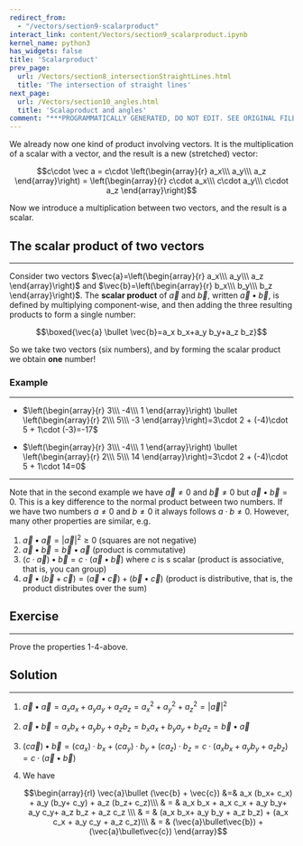 ```yaml
---
redirect_from:
  - "/vectors/section9-scalarproduct"
interact_link: content/Vectors/section9_scalarproduct.ipynb
kernel_name: python3
has_widgets: false
title: 'Scalarproduct'
prev_page:
  url: /Vectors/section8_intersectionStraightLines.html
  title: 'The intersection of straight lines'
next_page:
  url: /Vectors/section10_angles.html
  title: 'Scalaproduct and angles'
comment: "***PROGRAMMATICALLY GENERATED, DO NOT EDIT. SEE ORIGINAL FILES IN /content***"
---
```



We already now one kind of product involving vectors. It is the multiplication of a scalar with a vector, and the result is a new (stretched) vector: 

$$c\cdot \vec a = c\cdot \left(\begin{array}{r} a_x\\\ a_y\\\ a_z \end{array}\right) = \left(\begin{array}{r} c\cdot a_x\\\ c\cdot a_y\\\ c\cdot a_z \end{array}\right)$$

Now we introduce a multiplication between two vectors, and the result is a scalar.

## The scalar product of two vectors
---
Consider two vectors $\vec{a}=\left(\begin{array}{r} a_x\\\ a_y\\\ a_z \end{array}\right)$ and $\vec{b}=\left(\begin{array}{r} b_x\\\ b_y\\\ b_z \end{array}\right)$. The __scalar product__ of $\vec{a}$ and $\vec{b}$, written $\vec{a} \bullet \vec{b}$, is defined by multiplying component-wise, and then adding the three resulting products to form a single number: 

$$\boxed{\vec{a} \bullet \vec{b}=a_x b_x+a_y b_y+a_z b_z}$$ 

So we take two vectors (six numbers), and by forming the scalar product we obtain __one__ number! 
	
### Example
---
- $\left(\begin{array}{r} 3\\\ -4\\\ 1 \end{array}\right) \bullet \left(\begin{array}{r} 2\\\ 5\\\ -3 \end{array}\right)=3\cdot 2 + (-4)\cdot 5 + 1\cdot (-3)=-17$

- $\left(\begin{array}{r} 3\\\ -4\\\ 1 \end{array}\right) \bullet \left(\begin{array}{r} 2\\\ 5\\\ 14 \end{array}\right)=3\cdot 2 + (-4)\cdot 5 + 1\cdot 14=0$

---

Note that in the second example we have $\vec{a}\neq 0$ and $\vec{b}\neq 0$ but $\vec{a}\bullet \vec{b} =0$. This is a key difference to the normal product between two numbers. If we have two numbers $a\neq 0$ and $b\neq 0$ it always follows $a\cdot b\neq 0$. However, many other properties are similar, e.g.

1. $\vec{a}\bullet\vec{a} = |\vec{a}|^2 \geq 0$ (squares are not negative)
2. $\vec{a}\bullet\vec{b} = \vec{b}\bullet\vec{a}$ (product is commutative)
3. $(c \cdot \vec{a})\bullet \vec{b} =c\cdot (\vec{a}\bullet \vec{b})$ where $c$ is s scalar (product is associative, that is, you can group)
4. $\vec{a}\bullet (\vec{b}+\vec{c}) = (\vec{a}\bullet\vec{c}) + (\vec{b}\bullet\vec{c})$ (product is distributive, that is, the product distributes over the sum)



## Exercise
---

Prove the properties 1-4-above.



## Solution
---

1. $\vec{a}\bullet\vec{a} = a_x a_x+a_y a_y+a_z a_z =a_x^2+ a_y^2 +a_z^2= \vert\vec{a}\vert^2$
2. $\vec{a}\bullet\vec{b} = a_x b_x+a_y b_y+a_z b_z = b_x a_x + b_y a_y+b_z a_z = \vec{b}\bullet\vec{a}$
3. $(c \vec{a})\bullet \vec{b} =(c a_x)\cdot b_x+ (c a_y)\cdot  b_y+ (c a_z)\cdot b_z = c\cdot  (a_x b_x+ a_y b_y+ a_z b_z) = c\cdot (\vec{a}\bullet \vec{b})$

4. We have 

    $$\begin{array}{rl} \vec{a}\bullet (\vec{b} + \vec{c}) &=& a_x  (b_x+ c_x) + a_y (b_y+ c_y) + a_z (b_z+ c_z)\\\ 
		& = & a_x b_x + a_x c_x + a_y b_y+ a_y c_y+ a_z b_z + a_z c_z \\\
		& = & (a_x b_x+ a_y b_y + a_z b_z) +  (a_x c_x +  a_y c_y +  a_z c_z)\\\
		& = & (\vec{a}\bullet\vec{b}) + (\vec{a}\bullet\vec{c})
		\end{array}$$




